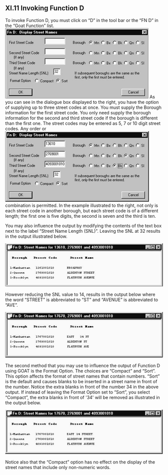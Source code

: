 <h2> XI.11 Invoking Function D  </h2>

To invoke Function D, you must click on “D” in the tool bar or the “FN D” in the “Goat Function” list.![GoatFunction>](../../../img/goat11.1.jpg "GOAT Function D")  As you can see in the dialogue box displayed to the right, you have the option of supplying up to three street codes at once. You must supply the Borough information for the first street code. You only need supply the borough information for the second and third street code if the borough is different than the first one. The street codes may be entered as 5, 7 or 10 digit street codes.
Any order or ![GoatFunction>](../../../img/goat11.2.jpg "GOAT Function D") combination is permitted. In the example illustrated to the right, not only is each street code in another borough, but each street code is of a different length; the first one is five digits, the second is seven and the third is ten.  

You may also influence the output by modifying the contents of the text box next to the label “Street Name Length (SNL)”. Leaving the SNL at 32 results in the output illustrated below.  

![GoatFunction_large<>](../../../img/goat11.3.jpg "GOAT Function D_Output1")  

However reducing the SNL value to 14, results in the output below where the word “STREET” is abbreviated to “ST” and “AVENUE” is abbreviated to “AVE”.  

![GoatFunction_large<>](../../../img/goat11.4.jpg "GOAT Function D_Output2")  

The second method that you may use to influence the output of Function D using GOAT is the Format Option. The choices are “Compact” and “Sort”. This option affects the format of street names that contain numbers. “Sort” is the default and causes blanks to be inserted in a street name in front of the number. Notice the extra blanks in front of the number 34 in the above output. If instead of leaving the Format Option set to “Sort”, you select “Compact”, the extra blanks in front of '34' will be removed as illustrated in the output below.  

![GoatFunction_large<>](../../../img/goat11.5.jpg "GOAT Function D_Output3")    

Notice also that the “Compact” option has no effect on the display of the street names that include only non-numeric words.  
